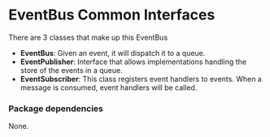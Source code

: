 # EventBus Common Interfaces

There are 3 classes that make up this EventBus 

- **EventBus**: Given an event, it will dispatch it to a queue.
- **EventPublisher**: Interface that allows implementations handling the store of the events in a queue.
- **EventSubscriber**: This class registers event handlers to events. When a message is consumed, event handlers will be called.

### Package dependencies

None.
